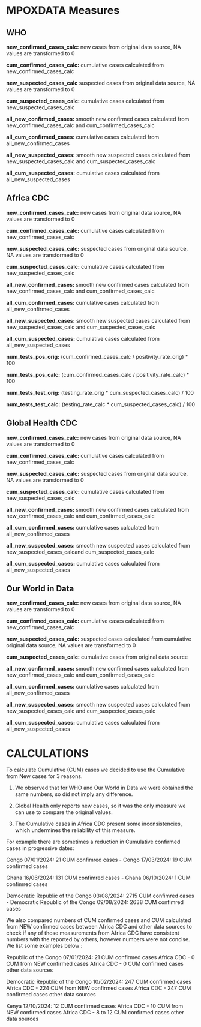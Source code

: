 # MPOXDATA Measures

## WHO

**new_confirmed_cases_calc:** new cases from original data source, NA values are transformed to 0

**cum_confirmed_cases_calc:** cumulative cases calculated from new_confirmed_cases_calc

**new_suspected_cases_calc** suspected cases from original data source, NA values are transformed to 0

**cum_suspected_cases_calc:** cumulative cases calculated from new_suspected_cases_calc

**all_new_confirmed_cases:** smooth new confirmed cases calculated from new_confirmed_cases_calc and cum_confirmed_cases_calc

**all_cum_confirmed_cases:** cumulative cases calculated from all_new_confirmed_cases

**all_new_suspected_cases:** smooth new suspected cases calculated from new_suspected_cases_calc and cum_suspected_cases_calc

**all_cum_suspected_cases:** cumulative cases calculated from all_new_suspected_cases


## Africa CDC

**new_confirmed_cases_calc:** new cases from original data source, NA values are transformed to 0

**cum_confirmed_cases_calc:** cumulative cases calculated from new_confirmed_cases_calc

**new_suspected_cases_calc:** suspected cases from original data source, NA values are transformed to 0

**cum_suspected_cases_calc:** cumulative cases calculated from new_suspected_cases_calc

**all_new_confirmed_cases:** smooth new confirmed cases calculated from new_confirmed_cases_calc and cum_confirmed_cases_calc

**all_cum_confirmed_cases:** cumulative cases calculated from all_new_confirmed_cases

**all_new_suspected_cases:** smooth new suspected cases calculated from new_suspected_cases_calc and cum_suspected_cases_calc

**all_cum_suspected_cases:** cumulative cases calculated from all_new_suspected_cases

**num_tests_pos_orig:** (cum_confirmed_cases_calc / positivity_rate_orig) * 100

**num_tests_pos_calc:** (cum_confirmed_cases_calc / positivity_rate_calc) * 100

**num_tests_test_orig:** (testing_rate_orig * cum_suspected_cases_calc) / 100

**num_tests_test_calc:** (testing_rate_calc * cum_suspected_cases_calc) / 100

## Global Health CDC

**new_confirmed_cases_calc:** new cases from original data source, NA values are transformed to 0

**cum_confirmed_cases_calc:** cumulative cases calculated from new_confirmed_cases_calc

**new_suspected_cases_calc:** suspected cases from original data source, NA values are transformed to 0

**cum_suspected_cases_calc:** cumulative cases calculated from new_suspected_cases_calc

**all_new_confirmed_cases:** smooth new confirmed cases calculated from new_confirmed_cases_calc and cum_confirmed_cases_calc

**all_cum_confirmed_cases:** cumulative cases calculated from all_new_confirmed_cases

**all_new_suspected_cases:** smooth new suspected cases calculated from new_suspected_cases_calcand cum_suspected_cases_calc

**all_cum_suspected_cases:** cumulative cases calculated from all_new_suspected_cases


## Our World in Data

**new_confirmed_cases_calc:** new cases from original data source, NA values are transformed to 0

**cum_confirmed_cases_calc:** cumulative cases calculated from new_confirmed_cases_calc

**new_suspected_cases_calc:** suspected cases calculated from cumulative original data source, NA values are transformed to 0

**cum_suspected_cases_calc:** cumulative cases from original data source

**all_new_confirmed_cases:** smooth new confirmed cases calculated from new_confirmed_cases_calc and cum_confirmed_cases_calc

**all_cum_confirmed_cases:** cumulative cases calculated from all_new_confirmed_cases

**all_new_suspected_cases:** smooth new suspected cases calculated from new_suspected_cases_calc and cum_suspected_cases_calc

**all_cum_suspected_cases:** cumulative cases calculated from all_new_suspected_cases


# CALCULATIONS
To calculate Cumulative (CUM) cases we decided to use the Cumulative from New cases for 3 reasons.

1. We observed that for WHO and Our World in Data we were obtained the same numbers, so did not imply any difference.
   
3. Global Health only reports new cases, so it was the only measure we can use to compare the original values.
   
5. The Cumulative cases in Africa CDC present some inconsistencies, which undermines the reliability of this measure.
   
For example there are sometimes a reduction in Cumulative confirmed cases in progressive dates:

  Congo 07/01/2024: 21 CUM confimred cases - Congo 17/03/2024: 19 CUM confirmed cases
  
  Ghana 16/06/2024: 131 CUM confimred cases - Ghana 06/10/2024: 1 CUM confimred cases
  
  Democratic Republic of the Congo 03/08/2024: 2715 CUM confimred cases - Democratic Republic of the Congo 09/08/2024: 2638 CUM confimred cases

We also compared numbers of CUM confirmed cases and CUM calculated from NEW confirmed cases between Africa CDC and other data sources to check if any of those measurements from Africa CDC have consistent numbers with the reported by others, however numbers were not concise. We list some examples below :

Republic of the Congo 07/01/2024:  21 CUM confirmed cases Africa CDC - 0 CUM from NEW confirmed cases Africa CDC -  0 CUM confirmed cases other data sources

Democratic Republic of the Congo 10/02/2024: 247 CUM confirmed cases Africa CDC - 224 CUM from NEW confirmed cases Africa CDC -  247 CUM confirmed cases other data sources

Kenya 12/10/2024: 12 CUM confirmed cases Africa CDC - 10 CUM from NEW confirmed cases Africa CDC -  8 to 12 CUM confirmed cases other data sources
